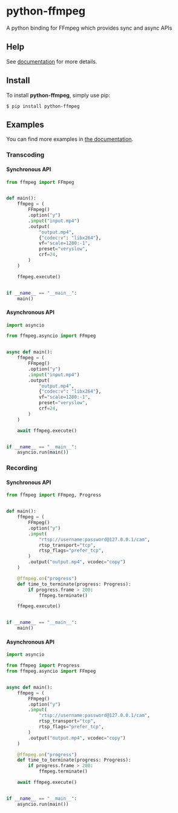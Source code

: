 # python-ffmpeg
A python binding for FFmpeg which provides sync and async APIs

## Help
See [documentation](https://python-ffmpeg.readthedocs.io) for more details.

## Install
To install **python-ffmpeg**, simply use pip:

```console
$ pip install python-ffmpeg
```

## Examples
You can find more examples in [the documentation](https://python-ffmpeg.readthedocs.io/).
### Transcoding
#### Synchronous API
```python
from ffmpeg import FFmpeg


def main():
    ffmpeg = (
        FFmpeg()
        .option("y")
        .input("input.mp4")
        .output(
            "output.mp4",
            {"codec:v": "libx264"},
            vf="scale=1280:-1",
            preset="veryslow",
            crf=24,
        )
    )

    ffmpeg.execute()


if __name__ == "__main__":
    main()
```

#### Asynchronous API
``` python
import asyncio

from ffmpeg.asyncio import FFmpeg


async def main():
    ffmpeg = (
        FFmpeg()
        .option("y")
        .input("input.mp4")
        .output(
            "output.mp4",
            {"codec:v": "libx264"},
            vf="scale=1280:-1",
            preset="veryslow",
            crf=24,
        )
    )

    await ffmpeg.execute()


if __name__ == "__main__":
    asyncio.run(main())
```

### Recording
#### Synchronous API
```python
from ffmpeg import FFmpeg, Progress


def main():
    ffmpeg = (
        FFmpeg()
        .option("y")
        .input(
            "rtsp://username:password@127.0.0.1/cam",
            rtsp_transport="tcp",
            rtsp_flags="prefer_tcp",
        )
        .output("output.mp4", vcodec="copy")
    )

    @ffmpeg.on("progress")
    def time_to_terminate(progress: Progress):
        if progress.frame > 200:
            ffmpeg.terminate()

    ffmpeg.execute()


if __name__ == "__main__":
    main()
```

#### Asynchronous API
``` python
import asyncio

from ffmpeg import Progress
from ffmpeg.asyncio import FFmpeg


async def main():
    ffmpeg = (
        FFmpeg()
        .option("y")
        .input(
            "rtsp://username:password@127.0.0.1/cam",
            rtsp_transport="tcp",
            rtsp_flags="prefer_tcp",
        )
        .output("output.mp4", vcodec="copy")
    )

    @ffmpeg.on("progress")
    def time_to_terminate(progress: Progress):
        if progress.frame > 200:
            ffmpeg.terminate()

    await ffmpeg.execute()


if __name__ == "__main__":
    asyncio.run(main())
```